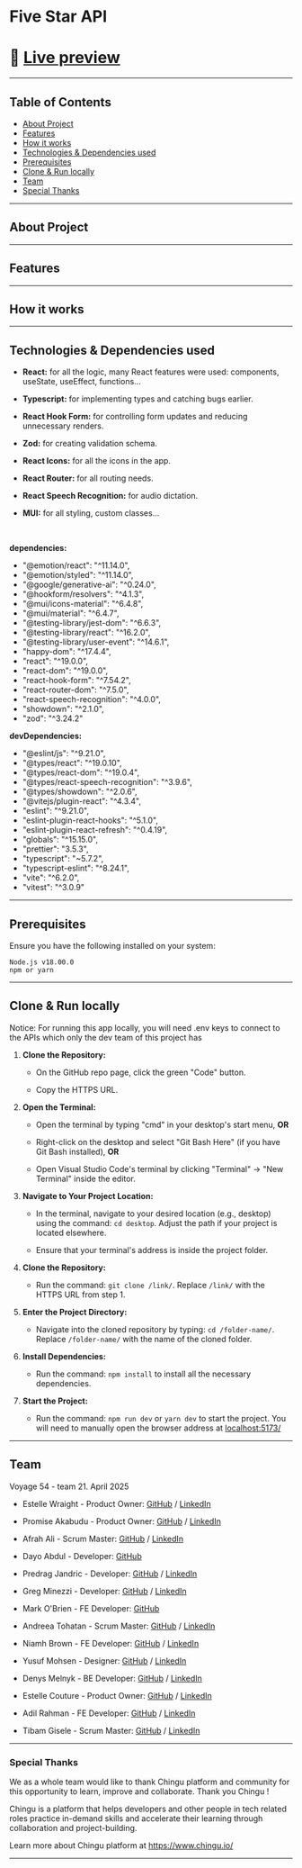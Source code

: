 # Five Star API

# 🔗 [Live preview](https://5starai.netlify.app/)

---

## Table of Contents

- [About Project](#about-project)
- [Features](#features)
- [How it works](#how-it-works)
- [Technologies & Dependencies used](#technologies--dependencies-used)
- [Prerequisites](#prerequisites)
- [Clone & Run locally](#clone--run-locally)
- [Team](#team)
- [Special Thanks](#special-thanks)

---

## About Project

---

## Features

---

## How it works

---

## Technologies & Dependencies used

- **React:** for all the logic, many React features were used: components, useState, useEffect, functions...

- **Typescript:** for implementing types and catching bugs earlier.

- **React Hook Form:** for controlling form updates and reducing unnecessary renders.

- **Zod:** for creating validation schema.

- **React Icons:** for all the icons in the app.

- **React Router:** for all routing needs.

- **React Speech Recognition:** for audio dictation.

- **MUI:** for all styling, custom classes...

<br>

**dependencies:**

- "@emotion/react": "^11.14.0",
- "@emotion/styled": "^11.14.0",
- "@google/generative-ai": "^0.24.0",
- "@hookform/resolvers": "^4.1.3",
- "@mui/icons-material": "^6.4.8",
- "@mui/material": "^6.4.7",
- "@testing-library/jest-dom": "^6.6.3",
- "@testing-library/react": "^16.2.0",
- "@testing-library/user-event": "^14.6.1",
- "happy-dom": "^17.4.4",
- "react": "^19.0.0",
- "react-dom": "^19.0.0",
- "react-hook-form": "^7.54.2",
- "react-router-dom": "^7.5.0",
- "react-speech-recognition": "^4.0.0",
- "showdown": "^2.1.0",
- "zod": "^3.24.2"

**devDependencies:**

- "@eslint/js": "^9.21.0",
- "@types/react": "^19.0.10",
- "@types/react-dom": "^19.0.4",
- "@types/react-speech-recognition": "^3.9.6",
- "@types/showdown": "^2.0.6",
- "@vitejs/plugin-react": "^4.3.4",
- "eslint": "^9.21.0",
- "eslint-plugin-react-hooks": "^5.1.0",
- "eslint-plugin-react-refresh": "^0.4.19",
- "globals": "^15.15.0",
- "prettier": "3.5.3",
- "typescript": "~5.7.2",
- "typescript-eslint": "^8.24.1",
- "vite": "^6.2.0",
- "vitest": "^3.0.9"

---

## Prerequisites

Ensure you have the following installed on your system:

    Node.js v18.00.0
    npm or yarn

---

## Clone & Run locally

Notice: For running this app locally, you will need .env keys to connect to the APIs which only the dev team of this project has

1. **Clone the Repository:**

    - On the GitHub repo page, click the green "Code" button.

    - Copy the HTTPS URL.

2. **Open the Terminal:**

    - Open the terminal by typing "cmd" in your desktop's start menu, **OR**

    - Right-click on the desktop and select "Git Bash Here" (if you have Git Bash installed), **OR**

    - Open Visual Studio Code's terminal by clicking "Terminal" -> "New Terminal" inside the editor.

3. **Navigate to Your Project Location:**

    - In the terminal, navigate to your desired location (e.g., desktop) using the command: `cd desktop`. Adjust the path if your project is located elsewhere.

    - Ensure that your terminal's address is inside the project folder.

4. **Clone the Repository:**

    - Run the command: `git clone /link/`. Replace `/link/` with the HTTPS URL from step 1.

5. **Enter the Project Directory:**

    - Navigate into the cloned repository by typing: `cd /folder-name/`. Replace `/folder-name/` with the name of the cloned folder.

6. **Install Dependencies:**

    - Run the command: `npm install` to install all the necessary dependencies.

7. **Start the Project:**

    - Run the command: `npm run dev` or `yarn dev` to start the project. You will need to manually open the browser address at [localhost:5173/](http://localhost:5173/)

---

## Team

Voyage 54 - team 21. April 2025

- Estelle Wraight - Product Owner: [GitHub](https://github.com/Escargotte) / [LinkedIn](https://www.linkedin.com/in/estelle-couture-41422b47/)

- Promise Akabudu - Product Owner: [GitHub](https://github.com/Pakabudu) / [LinkedIn](https://www.linkedin.com/in/promise-akabudu/)

- Afrah Ali - Scrum Master: [GitHub](https://github.com/afbaf) / [LinkedIn](https://www.linkedin.com/in/afrah-ali-251264269/)

- Dayo Abdul - Developer: [GitHub](https://github.com/Dayo1900)

- Predrag Jandric - Developer: [GitHub](https://github.com/Predrag-Jandric) / [LinkedIn](https://www.linkedin.com/in/predrag-jandric/)

- Greg Minezzi - Developer: [GitHub](https://github.com/minezzig) / [LinkedIn](https://www.linkedin.com/in/gregminezzi)

- Mark O'Brien - FE Developer: [GitHub](https://github.com/thenotoriousob)
- Andreea Tohatan - Scrum Master: [GitHub](https://github.com/Andreea-A-T) / [LinkedIn](https://linkedin.com/in/andreea-anamaria-tohatan/)
- Niamh Brown - FE Developer: [GitHub](https://github.com/NiamhBrown) / [LinkedIn](https://www.linkedin.com/in/niamh-brown1/)
- Yusuf Mohsen - Designer: [GitHub](https://github.com/yusufmohsiin) / [LinkedIn](https://www.linkedin.com/in/yusuf-mohsiin/)
- Denys Melnyk - BE Developer: [GitHub](https://github.com/TheDrakl) / [LinkedIn](https://www.linkedin.com/in/denys-melnyk7/)
- Estelle Couture - Product Owner: [GitHub](https://github.com/Escargotte) / [LinkedIn](https://www.linkedin.com/in/estelle-couture-41422b47/)
- Adil Rahman - FE Developer: [GitHub](https://github.com/adil-rahman1) / [LinkedIn](https://www.linkedin.com/in/adil-rahman1/)
- Tibam Gisele - Scrum Master: [GitHub](https://github.com/Gisele-1) / [LinkedIn](https://www.linkedin.com/in/tibam-gisele-684781129)

---

### Special Thanks

We as a whole team would like to thank Chingu platform and community for this opportunity to learn, improve and collaborate. Thank you Chingu !

Chingu is a platform that helps developers and other people in tech related roles practice in-demand skills and accelerate their learning through collaboration and project-building.

Learn more about Chingu platform at https://www.chingu.io/

---
